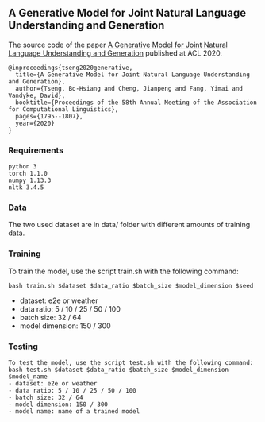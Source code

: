 ## A Generative Model for Joint Natural Language Understanding and Generation
The source code of the paper [A Generative Model for Joint Natural Language Understanding and Generation](https://arxiv.org/abs/2006.07499) published at ACL 2020.

	@inproceedings{tseng2020generative,
	  title={A Generative Model for Joint Natural Language Understanding and Generation},
	  author={Tseng, Bo-Hsiang and Cheng, Jianpeng and Fang, Yimai and Vandyke, David},
	  booktitle={Proceedings of the 58th Annual Meeting of the Association for Computational Linguistics},
	  pages={1795--1807},
	  year={2020}
	}

### Requirements
	python 3
	torch 1.1.0
	numpy 1.13.3
	nltk 3.4.5

### Data
The two used dataset are in data/ folder with different amounts of training data.

### Training
To train the model, use the script train.sh with the following command:

	bash train.sh $dataset $data_ratio $batch_size $model_dimension $seed

- dataset: e2e or weather
- data ratio: 5 / 10 / 25 / 50 / 100
- batch size: 32 / 64
- model dimension: 150 / 300

### Testing
	To test the model, use the script test.sh with the following command:
	bash test.sh $dataset $data_ratio $batch_size $model_dimension $model_name
	- dataset: e2e or weather
	- data ratio: 5 / 10 / 25 / 50 / 100
	- batch size: 32 / 64
	- model dimension: 150 / 300
	- model name: name of a trained model
